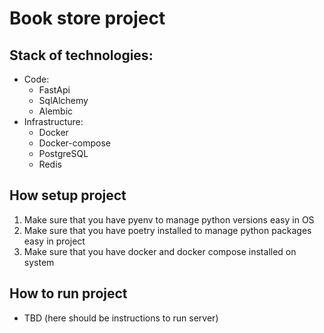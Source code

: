 # Book store project

## Stack of technologies:
* Code:
    * FastApi
    * SqlAlchemy
    * Alembic
* Infrastructure:
    * Docker
    * Docker-compose
    * PostgreSQL
    * Redis

## How setup project
1. Make sure that you have pyenv to manage python versions easy in OS
2. Make sure that you have poetry installed to manage python packages easy in project
3. Make sure that you have docker and docker compose installed on system

## How to run project
* TBD (here should be instructions to run server)